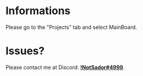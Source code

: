 # Informations
Please go to the "Projects" tab and select MainBoard.

# Issues?
Please contact me at Discord: [**!NotSador#4999**](https://discord.com/users/744935304271626258).
